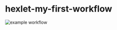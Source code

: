 # hexlet-my-first-workflow

![example workflow](https://github.com/XannyH/hexlet-my-first-workflow/actions/workflows/hello-world.yml/badge.svg)
